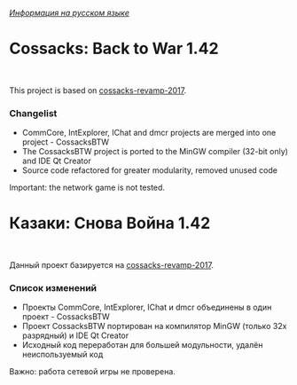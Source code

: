 *[Информация на русском языке](#rus)*

# Cossacks: Back to War 1.42

<br/>

This project is based on [cossacks-revamp-2017](https://github.com/BoonXRay/cossacks-revamp-2017).

### Changelist
  * CommCore, IntExplorer, IChat and dmcr projects are merged into one project - CossacksBTW
  * The CossacksBTW project is ported to the MinGW compiler (32-bit only) and IDE Qt Creator
  * Source code refactored for greater modularity, removed unused code

Important: the network game is not tested.
<br/>

<a name="rus"></a>
# Казаки: Снова Война 1.42

<br/>

Данный проект базируется на [cossacks-revamp-2017](https://github.com/BoonXRay/cossacks-revamp-2017).

### Список изменений
  * Проекты CommCore, IntExplorer, IChat и dmcr объединены в один проект - CossacksBTW
  * Проект CossacksBTW портирован на компилятор MinGW (только 32х разрядный) и IDE Qt Creator
  * Исходный код переработан для большей модульности, удалён неиспользуемый код

Важно: работа сетевой игры не проверена.
